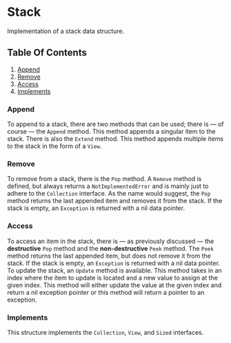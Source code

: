 # Stack

Implementation of a stack data structure.

## Table Of Contents
1. [Append](#append)
2. [Remove](#remove)
3. [Access](#access)
4. [Implements](#implements)

### Append
To append to a stack, there are two methods that can be used; there is &mdash; of course &mdash; the `Append` method. This method appends a singular item to the stack. There is also the `Extend` method. This method appends multiple items to the stack in the form of a `View`.

### Remove
To remove from a stack, there is the `Pop` method. A `Remove` method is defined, but always returns a `NotImplementedError` and is mainly just to adhere to the `Collection` interface. As the name would suggest, the `Pop` method returns the last appended item and removes it from the stack. If the stack is empty, an `Exception` is returned with a nil data pointer.

### Access
To access an item in the stack, there is &mdash; as previously discussed &mdash; the **destructive** `Pop` method and the **non-destructive** `Peek` method. The `Peek` method returns the last appended item, but does not remove it from the stack. If the stack is empty, an `Exception` is returned with a nil data pointer. To update the stack, an `Update` method is available. This method takes in an index where the item to update is located and a new value to assign at the given index. This method will either update the value at the given index and return a nil exception pointer or this method will return a pointer to an exception.

### Implements
This structure implements the `Collection`, `View`, and `Sized` interfaces.